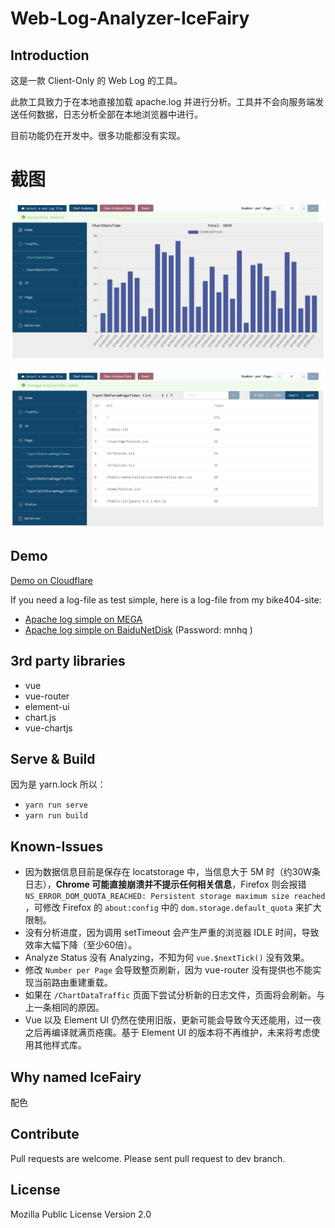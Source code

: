 # Web-Log-Analyzer-IceFairy

## Introduction

这是一款 Client-Only 的 Web Log 的工具。

此款工具致力于在本地直接加载 apache.log 并进行分析。工具并不会向服务端发送任何数据，日志分析全部在本地浏览器中进行。

目前功能仍在开发中。很多功能都没有实现。

# 截图

![Web-Log-Analyzer-IceFairy snap-chart](snap-chart.png "Web-Log-Analyzer-IceFairy snap-chart")

![Web-Log-Analyzer-IceFairy snap-table](snap-table.png "Web-Log-Analyzer-IceFairy snap-table")

## Demo

[Demo on Cloudflare](https://server2.catscarlet.com/demo/Web-Log-Analyzer-IceFairy/)

If you need a log-file as test simple, here is a log-file from my bike404-site:
- [Apache log simple on MEGA](https://mega.nz/#!OsNhxQCL!Rx3enFeVI4pJY0hp3zS2JlokGWx38UizbzLTcK2eLIY)
- [Apache log simple on BaiduNetDisk](https://pan.baidu.com/s/1CZD_dDxd4P_Fp6S0xv1uWw) \(Password: mnhq \)

## 3rd party libraries

- vue
- vue-router
- element-ui
- chart.js
- vue-chartjs

## Serve & Build

因为是 yarn.lock 所以：

- `yarn run serve`
- `yarn run build`

## Known-Issues

- 因为数据信息目前是保存在 locatstorage 中，当信息大于 5M 时（约30W条日志），**Chrome 可能直接崩溃并不提示任何相关信息**，Firefox 则会报错 `NS_ERROR_DOM_QUOTA_REACHED: Persistent storage maximum size reached` ，可修改 Firefox 的 `about:config` 中的 `dom.storage.default_quota` 来扩大限制。
- 没有分析进度，因为调用 setTimeout 会产生严重的浏览器 IDLE 时间，导致效率大幅下降（至少60倍）。
- Analyze Status 没有 Analyzing，不知为何 `vue.$nextTick()` 没有效果。
- 修改 `Number per Page` 会导致整页刷新，因为 vue-router 没有提供也不能实现当前路由重建重载。
- 如果在 `/ChartDataTraffic` 页面下尝试分析新的日志文件，页面将会刷新。与上一条相同的原因。
- Vue 以及 Element UI 仍然在使用旧版，更新可能会导致今天还能用，过一夜之后再编译就满页疮痍。基于 Element UI 的版本将不再维护，未来将考虑使用其他样式库。

## Why named IceFairy

配色

## Contribute

Pull requests are welcome. Please sent pull request to dev branch.

## License

Mozilla Public License Version 2.0
